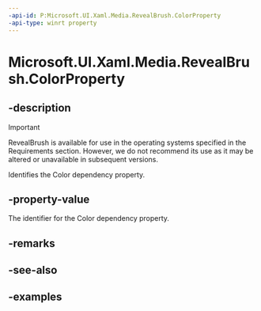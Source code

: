 ```yaml
---
-api-id: P:Microsoft.UI.Xaml.Media.RevealBrush.ColorProperty
-api-type: winrt property
---
```

<!-- Property syntax.
public DependencyProperty ColorProperty { get; }
-->

# Microsoft.UI.Xaml.Media.RevealBrush.ColorProperty


## -description

> [!Important]
> RevealBrush is available for use in the operating systems specified in the Requirements section. However, we do not recommend its use as it may be altered or unavailable in subsequent versions.

Identifies the Color dependency property.


## -property-value

The identifier for the Color dependency property.


## -remarks


## -see-also


## -examples


